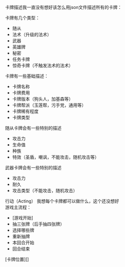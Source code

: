 卡牌描述我一直没有想好该怎么用json文件描述所有的卡牌：  

卡牌有几个类型：
- 随从
- 法术（升级的法术）
- 武器
- 英雄牌
- 秘密
- 任务卡牌
- 惊奇卡牌（不触发法术的法术）

卡牌有一些基础描述：
- 卡牌名称
- 卡牌费用
- 卡牌版本（狗头人，加基森等）
- 卡牌帮派（玉莲帮，污手党，通用等）
- 卡牌稀有程度
- 卡牌类型

随从卡牌会有一些特别的描述 
- 攻击力
- 生命值
- 种族
- 特效（圣盾，嘲讽，不能攻击，随机攻击等）

武器卡牌会有一些特别的描述
- 攻击力
- 耐久
- 攻击类型（不能攻击，随机攻击）

行动（Acting）  我想每个卡牌都可以做什么，这个还没想好  
游戏主流程：
- [游戏开始]
- 抽三张牌（后手抽四张牌）
- 选择哪些牌
- 重新抽牌
- 本回合开始
- 回合结束


[卡牌位置][]